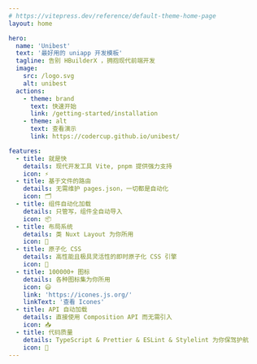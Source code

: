 ```yaml
---
# https://vitepress.dev/reference/default-theme-home-page
layout: home

hero:
  name: 'Unibest'
  text: '最好用的 uniapp 开发模板'
  tagline: 告别 HBuilderX ，拥抱现代前端开发
  image:
    src: /logo.svg
    alt: unibest
  actions:
    - theme: brand
      text: 快速开始
      link: /getting-started/installation
    - theme: alt
      text: 查看演示
      link: https://codercup.github.io/unibest/

features:
  - title: 就是快
    details: 现代开发工具 Vite, pnpm 提供强力支持
    icon: ⚡️
  - title: 基于文件的路由
    details: 无需维护 pages.json，一切都是自动化
    icon: 🗂
  - title: 组件自动化加载
    details: 只管写，组件全自动导入
    icon: 📦
  - title: 布局系统
    details: 类 Nuxt Layout 为你所用
    icon: 📑
  - title: 原子化 CSS
    details: 高性能且极具灵活性的即时原子化 CSS 引擎
    icon: 🎨
  - title: 100000+ 图标
    details: 各种图标集为你所用
    icon: 😃
    link: 'https://icones.js.org/'
    linkText: '查看 Icones'
  - title: API 自动加载
    details: 直接使用 Composition API 而无需引入
    icon: 📥
  - title: 代码质量
    details: TypeScript & Prettier & ESLint & Stylelint 为你保驾护航
    icon: 🦾
---
```

